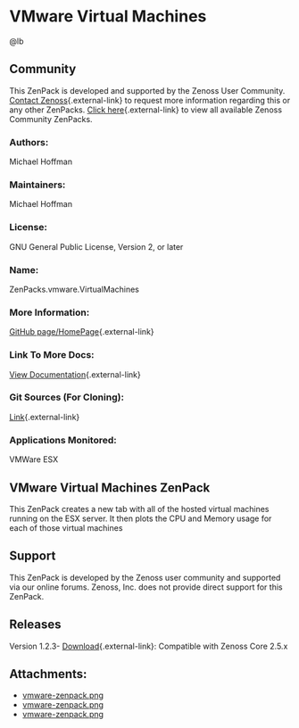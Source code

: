 # VMware Virtual Machines

@lb[](img/zenpack-vmware-zenpack.png)

## Community

This ZenPack is developed and supported by the Zenoss User Community.
[Contact Zenoss](https://tryit.zenoss.com/zenpack-contact/){.external-link} to
request more information regarding this or any other ZenPacks. [Click here](https://zenoss.com/product/zenpacks?f%5B0%5D=im_field_zenpack_category:1021){.external-link} to
view all available Zenoss Community ZenPacks.

### Authors:

Michael Hoffman

### Maintainers:

Michael Hoffman

### License:

GNU General Public License, Version 2, or later

### Name:

ZenPacks.vmware.VirtualMachines

### More Information:

[GitHub page/HomePage](http://community.zenoss.org/docs/DOC-3444){.external-link}

### Link To More Docs:

[View Documentation](http://community.zenoss.org/docs/DOC-3444){.external-link}

### Git Sources (For Cloning):

[Link](https://github.com/zenoss/ZenPacks.vmware.VirtualMachines.git){.external-link}

### Applications Monitored:

VMWare ESX

## VMware Virtual Machines ZenPack

This ZenPack creates a new tab with all of the hosted virtual machines
running on the ESX server. It then plots the CPU and Memory usage for
each of those virtual machines

## Support

This ZenPack is developed by the Zenoss user community and supported via
our online forums. Zenoss, Inc. does not provide direct support for this
ZenPack.

## Releases

Version 1.2.3- [Download](https://storage.googleapis.com/zenpacks/ZenPacks.vmware.VirtualMachines/1.2.3/ZenPacks.vmware.VirtualMachines-1.2.3.egg){.external-link}:   Compatible with Zenoss Core 2.5.x

## Attachments:

-   [vmware-zenpack.png](img/zenpack-vmware-zenpack.png)
-   [vmware-zenpack.png](img/zenpack-vmware-zenpack.png)
-   [vmware-zenpack.png](img/zenpack-vmware-zenpack.png)

